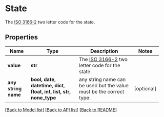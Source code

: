 # State

The [ISO 3166-2](https://en.wikipedia.org/wiki/ISO_3166-2) two letter code for the state. 

## Properties
Name | Type | Description | Notes
------------ | ------------- | ------------- | -------------
**value** | **str** | The [ISO 3166-2](https://en.wikipedia.org/wiki/ISO_3166-2) two letter code for the state.  | 
**any string name** | **bool, date, datetime, dict, float, int, list, str, none_type** | any string name can be used but the value must be the correct type | [optional]

[[Back to Model list]](../README.md#documentation-for-models) [[Back to API list]](../README.md#documentation-for-api-endpoints) [[Back to README]](../README.md)


